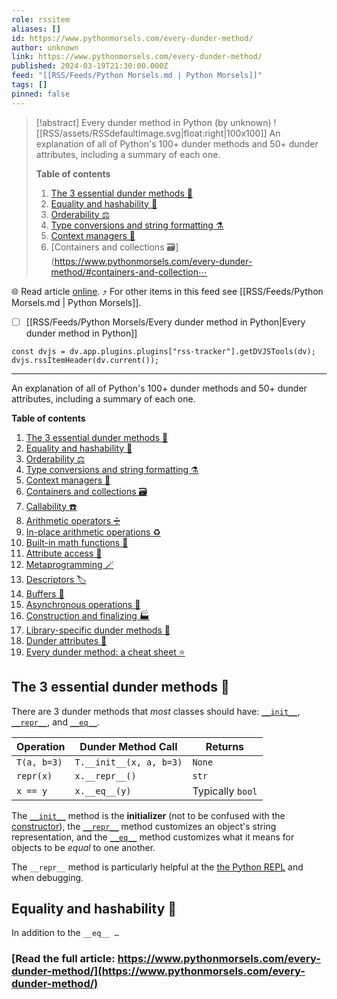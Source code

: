 ```yaml
---
role: rssitem
aliases: []
id: https://www.pythonmorsels.com/every-dunder-method/
author: unknown
link: https://www.pythonmorsels.com/every-dunder-method/
published: 2024-03-19T21:30:00.000Z
feed: "[[RSS/Feeds/Python Morsels.md | Python Morsels]]"
tags: []
pinned: false
---
```


> [!abstract] Every dunder method in Python (by unknown)
> ![[RSS/assets/RSSdefaultImage.svg|float:right|100x100]] An explanation of all of Python's 100+ dunder methods and 50+ dunder attributes, including a summary of each one.
> 
> **Table of contents**
> 
> 1. [The 3 essential dunder methods 🔑](https://www.pythonmorsels.com/every-dunder-method/#the-3-essential-dunder-methods)
> 2. [Equality and hashability 🟰](https://www.pythonmorsels.com/every-dunder-method/#equality-and-hashability)
> 3. [Orderability ⚖️](https://www.pythonmorsels.com/every-dunder-method/#orderability)
> 4. [Type conversions and string formatting ⚗️](https://www.pythonmorsels.com/every-dunder-method/#type-conversions-and-string-formatting)
> 5. [Context managers 🚪](https://www.pythonmorsels.com/every-dunder-method/#context-managers)
> 6. [Containers and collections 🗃️](https://www.pythonmorsels.com/every-dunder-method/#containers-and-collection⋯

🌐 Read article [online](https://www.pythonmorsels.com/every-dunder-method/). ⤴ For other items in this feed see [[RSS/Feeds/Python Morsels.md | Python Morsels]].

- [ ] [[RSS/Feeds/Python Morsels/Every dunder method in Python|Every dunder method in Python]]

~~~dataviewjs
const dvjs = dv.app.plugins.plugins["rss-tracker"].getDVJSTools(dv);
dvjs.rssItemHeader(dv.current());
~~~

- - -

An explanation of all of Python's 100+ dunder methods and 50+ dunder attributes, including a summary of each one.

**Table of contents**

1. [The 3 essential dunder methods 🔑](https://www.pythonmorsels.com/every-dunder-method/#the-3-essential-dunder-methods)
2. [Equality and hashability 🟰](https://www.pythonmorsels.com/every-dunder-method/#equality-and-hashability)
3. [Orderability ⚖️](https://www.pythonmorsels.com/every-dunder-method/#orderability)
4. [Type conversions and string formatting ⚗️](https://www.pythonmorsels.com/every-dunder-method/#type-conversions-and-string-formatting)
5. [Context managers 🚪](https://www.pythonmorsels.com/every-dunder-method/#context-managers)
6. [Containers and collections 🗃️](https://www.pythonmorsels.com/every-dunder-method/#containers-and-collections)
7. [Callability ☎️](https://www.pythonmorsels.com/every-dunder-method/#callability)
8. [Arithmetic operators ➗](https://www.pythonmorsels.com/every-dunder-method/#arithmetic-operators)
9. [In-place arithmetic operations ♻️](https://www.pythonmorsels.com/every-dunder-method/#in-place-arithmetic-operations)
10. [Built-in math functions 🧮](https://www.pythonmorsels.com/every-dunder-method/#built-in-math-functions)
11. [Attribute access 📜](https://www.pythonmorsels.com/every-dunder-method/#attribute-access)
12. [Metaprogramming 🪄](https://www.pythonmorsels.com/every-dunder-method/#metaprogramming)
13. [Descriptors 🏷️](https://www.pythonmorsels.com/every-dunder-method/#descriptors)
14. [Buffers 💾](https://www.pythonmorsels.com/every-dunder-method/#buffers)
15. [Asynchronous operations 🤹](https://www.pythonmorsels.com/every-dunder-method/#asynchronous-operations)
16. [Construction and finalizing 🏭](https://www.pythonmorsels.com/every-dunder-method/#construction-and-finalizing)
17. [Library-specific dunder methods 🧰](https://www.pythonmorsels.com/every-dunder-method/#library-specific-dunder-methods)
18. [Dunder attributes 📇](https://www.pythonmorsels.com/every-dunder-method/#dunder-attributes)
19. [Every dunder method: a cheat sheet ⭐](https://www.pythonmorsels.com/every-dunder-method/#cheat-sheet)

## The 3 essential dunder methods 🔑

There are 3 dunder methods that _most_ classes should have: [`__init__`](https://www.pythonmorsels.com/what-is-init/), [`__repr__`](https://www.pythonmorsels.com/customizing-string-representation-your-objects/), and [`__eq__`](https://www.pythonmorsels.com/overloading-equality-in-python/).

|Operation|Dunder Method Call|Returns|
|---|---|---|
|`T(a, b=3)`|`T.__init__(x, a, b=3)`|`None`|
|`repr(x)`|`x.__repr__()`|`str`|
|`x == y`|`x.__eq__(y)`|Typically `bool`|

The [`__init__`](https://www.pythonmorsels.com/what-is-init/) method is the **initializer** (not to be confused with the [constructor](#construction-and-finalizing)), the [`__repr__`](https://www.pythonmorsels.com/customizing-string-representation-your-objects/) method customizes an object's string representation, and the [`__eq__`](https://www.pythonmorsels.com/overloading-equality-in-python/) method customizes what it means for objects to be _equal_ to one another.

The `__repr__` method is particularly helpful at the [the Python REPL](https://www.pythonmorsels.com/using-the-python-repl/) and when debugging.

## Equality and hashability 🟰

In addition to the `__eq__ …`

### [Read the full article: https://www.pythonmorsels.com/every-dunder-method/](https://www.pythonmorsels.com/every-dunder-method/)
